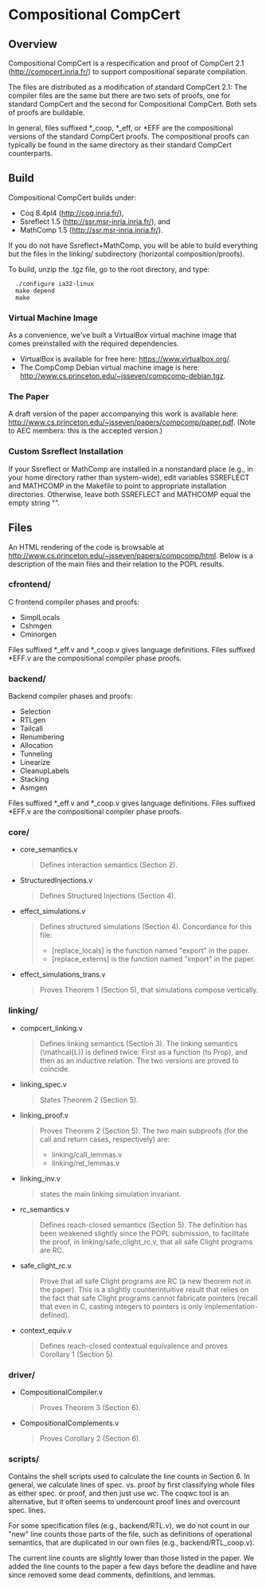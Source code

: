 # Compositional CompCert 

## Overview

Compositional CompCert is a respecification and proof of CompCert 2.1
(http://compcert.inria.fr/) to support compositional separate compilation.

The files are distributed as a modification of standard CompCert 2.1: The
compiler files are the same but there are two sets of proofs, one for standard
CompCert and the second for Compositional CompCert.  Both sets of proofs are
buildable.

In general, files suffixed *_coop, *_eff, or *EFF are the compositional versions
of the standard CompCert proofs. The compositional proofs can typically be found
in the same directory as their standard CompCert counterparts.

## Build

Compositional CompCert builds under: 

* Coq 8.4pl4 (http://coq.inria.fr/),
* Ssreflect 1.5 (http://ssr.msr-inria.inria.fr/), and
* MathComp 1.5 (http://ssr.msr-inria.inria.fr/). 

If you do not have Ssreflect+MathComp, you will be able to build everything but
the files in the linking/ subdirectory (horizontal composition/proofs).

To build, unzip the .tgz file, go to the root directory, and type:

```
  ./configure ia32-linux
  make depend
  make
```

### Virtual Machine Image 

As a convenience, we've built a VirtualBox virtual machine image that 
comes preinstalled with the required dependencies. 

* VirtualBox is available for free here: https://www.virtualbox.org/.
* The CompComp Debian virtual machine image is here: 
  http://www.cs.princeton.edu/~jsseven/compcomp-debian.tgz.

### The Paper

A draft version of the paper accompanying this work is available here:
http://www.cs.princeton.edu/~jsseven/papers/compcomp/paper.pdf. 
(Note to AEC members: this is the accepted version.)

### Custom Ssreflect Installation

If your Ssreflect or MathComp are installed in a nonstandard place (e.g., in
your home directory rather than system-wide), edit variables SSREFLECT and
MATHCOMP in the Makefile to point to appropriate installation directories.
Otherwise, leave both SSREFLECT and MATHCOMP equal the empty string "".

## Files

An HTML rendering of the code is browsable at 
http://www.cs.princeton.edu/~jsseven/papers/compcomp/html. 
Below is a description of the main files and their relation to the POPL results.

### cfrontend/ 

C frontend compiler phases and proofs: 

  * SimplLocals 
  * Cshmgen
  * Cminorgen 

Files suffixed *_eff.v and *_coop.v gives language definitions. Files suffixed
*EFF.v are the compositional compiler phase proofs.

### backend/ 

Backend compiler phases and proofs: 

  * Selection 
  * RTLgen 
  * Tailcall 
  * Renumbering
  * Allocation 
  * Tunneling 
  * Linearize 
  * CleanupLabels 
  * Stacking
  * Asmgen

Files suffixed *_eff.v and *_coop.v gives language definitions. Files suffixed
*EFF.v are the compositional compiler phase proofs.

### core/

  * core_semantics.v 

    > Defines interaction semantics (Section 2).

  * StructuredInjections.v 
  
    > Defines Structured Injections (Section 4).

  * effect_simulations.v 
   
    > Defines structured simulations (Section 4). Concordance for this file: 
    > - [replace_locals] is the function named "export" in the paper.
    > - [replace_externs] is the function named "import" in the paper.

  * effect_simulations_trans.v 

    > Proves Theorem 1 (Section 5), that simulations compose vertically.
  
### linking/

  * compcert_linking.v

    > Defines linking semantics (Section 3).  The linking semantics
    > (\mathcal{L}) is defined twice: First as a function (to Prop), and then as
    > an inductive relation. The two versions are proved to coincide.

  * linking_spec.v

    > States Theorem 2 (Section 5).

  * linking_proof.v 

    > Proves Theorem 2 (Section 5).  The two main subproofs (for the call and
    > return cases, respectively) are:
    > - linking/call_lemmas.v
    > - linking/ret_lemmas.v

  * linking_inv.v 

    > states the main linking simulation invariant.

  * rc_semantics.v 

    > Defines reach-closed semantics (Section 5). The definition has been 
    > weakened slightly since the POPL submission, to facilitate the proof,
    > in linking/safe_clight_rc.v, that all safe Clight programs are RC. 

  * safe_clight_rc.v 

    > Prove that all safe Clight programs are RC (a new theorem not in the
    > paper). This is a slightly counterintuitive result that relies on the fact
    > that safe Clight programs cannot fabricate pointers (recall that even in
    > C, casting integers to pointers is only implementation-defined).

  * context_equiv.v 
  
    > Defines reach-closed contextual equivalence and proves Corollary 1
    > (Section 5).

### driver/

  * CompositionalCompiler.v 

    > Proves Theorem 3 (Section 6).

  * CompositionalComplements.v 
  
    > Proves Corollary 2 (Section 6).

### scripts/

  Contains the shell scripts used to calculate the line counts in Section 6. In
  general, we calculate lines of spec. vs. proof by first classifying whole
  files as either spec. or proof, and then just use wc. The coqwc tool is an
  alternative, but it often seems to undercount proof lines and overcount
  spec. lines.

  For some specification files (e.g., backend/RTL.v), we do not count in our
  "new" line counts those parts of the file, such as definitions of operational
  semantics, that are duplicated in our own files (e.g., backend/RTL_coop.v).

  The current line counts are slightly lower than those listed in the paper. We
  added the line counts to the paper a few days before the deadline and have
  since removed some dead comments, definitions, and lemmas.

